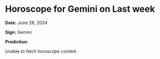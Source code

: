 # Horoscope for Gemini on Last week

**Date:** June 29, 2024

**Sign:** Gemini

**Prediction:**

Unable to fetch horoscope content

